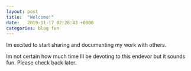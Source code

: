 ```yaml
---
layout: post
title:  "Welcome!"
date:   2019-11-17 02:28:43 +0000
categories: blog fun
---
```

Im excited to start sharing and documenting my work with others.

Im not certain how much time Ill be devoting to this endevor but it sounds fun. Please check back later.
